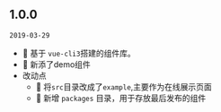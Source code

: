 ## 1.0.0
`2019-03-29`

- 🌟 基于 `vue-cli3`搭建的组件库。
- 🌟 新添了demo组件
- 改动点
  - 🌟 将`src`目录改成了`example`,主要作为在线展示页面
  - 🌟 新增 `packages` 目录，用于存放最后发布的组件